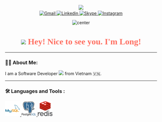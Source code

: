 <div id="header" align="center">
  <img src="https://media.giphy.com/media/R03zWv5p1oNSQd91EP/giphy.gif" width="100"/>
</div>

<div id="badges" align="center">
    <a href="mailto:dolong2110@gmail.com? subject=gmail.com">
        <img src="https://img.shields.io/badge/Gmail-D14836?style=for-the-badge&logo=gmail&logoColor=white" alt="Gmail">
    </a>
    <a href="https://www.linkedin.com/in/chaulong2110/">
        <img src="https://img.shields.io/badge/linkedin-%230077B5.svg?style=for-the-badge&logo=linkedin&logoColor=white" alt="Linkedin">
    </a>
    <a href="skype:dolong2110?chat">
        <img src="https://img.shields.io/badge/Skype-%2300AFF0.svg?style=for-the-badge&logo=Skype&logoColor=white" alt="Skype">
    </a>
    <a href="https://www.instagram.com/chaulong98/">
        <img src="https://img.shields.io/badge/Instagram-%23E4405F.svg?style=for-the-badge&logo=Instagram&logoColor=white" alt="Instagram">
    </a>
</div>

<p align="center">
    <img src="https://visitor-badge.glitch.me/badge?page_id=dolong2110.visitor-badge&left_text=Profile%20Views&left_color=blue&right_color=red" alt="center"/>
</p>

<h1 style="font-family:'Comic Sans MS';color:#FF6F61" align="center">
    <img src="https://emojis.slackmojis.com/emojis/images/1531849430/4246/blob-sunglasses.gif?1531849430" width="30"/>
    Hey!  Nice to see you. I'm Long!
</h1>

---

### :man_technologist: About Me:

I am a Software Developer <img src="https://media.giphy.com/media/WUlplcMpOCEmTGBtBW/giphy.gif" width="30"> from Vietnam :vietnam:.

---

### :hammer_and_wrench: Languages and Tools :

<p>
    <a href="https://www.mysql.com/">
        <img src="https://github.com/devicons/devicon/blob/master/icons/mysql/mysql-original-wordmark.svg" alt="MySQL" width="50" height="50">
    </a>
    <a href="https://www.postgresql.org/">
        <img src="https://github.com/devicons/devicon/blob/master/icons/postgresql/postgresql-original-wordmark.svg" alt="PostgreSQL" width="50" height="50">
    </a>
    <a href="https://redis.io/">
        <img src="https://github.com/devicons/devicon/blob/master/icons/redis/redis-original-wordmark.svg" alt="Redis" width="50" height="50">
    </a>
</p>